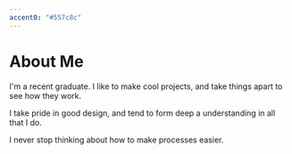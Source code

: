 ```yaml
---
accent0: "#557c8c"
---
```

# About Me
I'm a recent graduate. I like to make cool projects, and take things apart to see how they work.

I take pride in good design, and tend to form deep a understanding in all that I do.

I never stop thinking about how to make processes easier.
